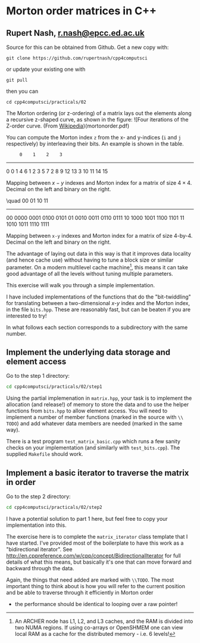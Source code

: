 # Morton order matrices in C++
## Rupert Nash, r.nash@epcc.ed.ac.uk

Source for this can be obtained from Github. Get a new copy with:

```
git clone https://github.com/rupertnash/cpp4computsci
```

or update your existing one with

```
git pull
```

then you can

```
cd cpp4computsci/practicals/02
```

The Morton ordering (or z-ordering) of a matrix lays out the elements
along a recursive z-shaped curve, as shown in the figure:
![Four iterations of the Z-order curve. (From
[Wikipedia](https://en.wikipedia.org/wiki/Z-order_curve))(mortonorder.pdf)

You can compute the Morton index `z` from the x- and y-indices (`i`
and `j` respectively) by interleaving their bits. An example is shown
in the table.

         0    1    2    3
  --- ---- ---- ---- ----
  0      0    1    4    6
  1      2    3    5    7
  2      8    9   12   13
  3     10   11   14   15

Mapping between $x-y$ indexes and Morton index for a matrix of size
  $4\times 4$. Decimal on the left and binary on the right.

\quad
           00     01     10     11
  ---- ------ ------ ------ ------
  00     0000   0001   0100   0101
  01     0010   0011   0110   0111
  10     1000   1001   1100   1101
  11     1010   1011   1110   1111

Mapping between `x-y` indexes and Morton index for a matrix of size 
4-by-4. Decimal on the left and binary on the right.

The advantage of laying out data in this way is that it improves data
locality (and hence cache use) without having to tune a block size or
similar parameter. On a modern multilevel cache machine[^1], this
means it can take good advantage of all the levels without tuning
multiple parameters.

This exercise will walk you through a simple implementation.

I have included implementations of the functions that do the
"bit-twiddling" for translating between a two-dimensional $x$-$y$ index
and the Morton index, in the file `bits.hpp`. These are reasonably fast,
but can be beaten if you are interested to try!

In what follows each section corresponds to a subdirectory with the same
number.

## Implement the underlying data storage and element access

Go to the step 1 directory:

```bash
cd cpp4computsci/practicals/02/step1
```

Using the partial implemenation in `matrix.hpp`, your task is to
implement the allocation (and release!) of memory to store the data and
to use the helper functions from `bits.hpp` to allow element access. You
will need to implement a number of member functions (marked in the
source with `\\ TODO`) and add whatever data members are needed (marked in
the same way).

There is a test program `test_matrix_basic.cpp` which runs a few sanity
checks on your implementation (and similarly with `test_bits.cpp`). The
supplied `Makefile` should work.

## Implement a basic iterator to traverse the matrix in order

Go to the step 2 directory:

```bash 
cd cpp4computsci/practicals/02/step2
```

I have a potential solution to part 1 here, but feel free to copy your
implementation into this.

The exercise here is to complete the `matrix_iterator` class template
that I have started. I've provided most of the boilerplate to have
this work as a "bidirectional iterator". See
http://en.cppreference.com/w/cpp/concept/BidirectionalIterator for
full details of what this means, but basically it's one that can move
forward and backward through the data.

Again, the things that need added are marked with `\\TODO`. The most
important thing to think about is how you will refer to the current
position and be able to traverse through it efficiently in Morton order
- the performance should be identical to looping over a raw pointer!


[^1]: An ARCHER node has L1, L2, and L3 caches, and the RAM is divided
    into two NUMA regions. If using co-arrays or OpenSHMEM one can
    view local RAM as a cache for the distributed memory - i.e. 6
    levels!
